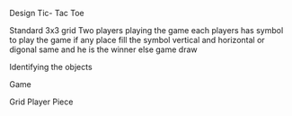 
Design Tic- Tac Toe

Standard 3x3 grid 
Two players playing the game
each players has symbol to play the game 
if any place fill the symbol vertical and horizontal or digonal same and he is the winner 
else game draw

Identifying the objects

Game

Grid
Player
Piece
